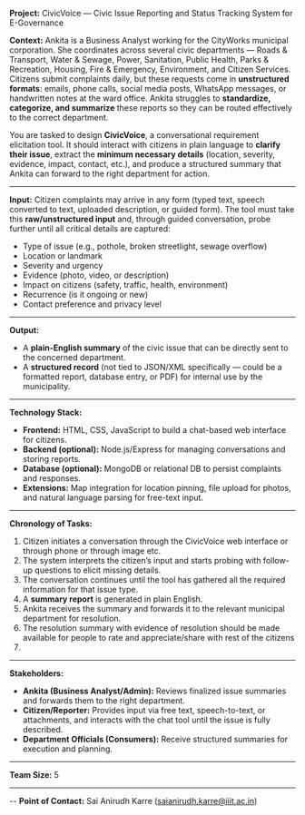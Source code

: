 **Project:** CivicVoice — Civic Issue Reporting and Status Tracking System for E-Governance

**Context:**
Ankita is a Business Analyst working for the CityWorks municipal corporation. She coordinates across several civic departments — Roads & Transport, Water & Sewage, Power, Sanitation, Public Health, Parks & Recreation, Housing, Fire & Emergency, Environment, and Citizen Services. Citizens submit complaints daily, but these requests come in **unstructured formats**: emails, phone calls, social media posts, WhatsApp messages, or handwritten notes at the ward office. Ankita struggles to **standardize, categorize, and summarize** these reports so they can be routed effectively to the correct department.

You are tasked to design **CivicVoice**, a conversational requirement elicitation tool. It should interact with citizens in plain language to **clarify their issue**, extract the **minimum necessary details** (location, severity, evidence, impact, contact, etc.), and produce a structured summary that Ankita can forward to the right department for action.

---

**Input:**
Citizen complaints may arrive in any form (typed text, speech converted to text, uploaded description, or guided form). The tool must take this **raw/unstructured input** and, through guided conversation, probe further until all critical details are captured:

* Type of issue (e.g., pothole, broken streetlight, sewage overflow)
* Location or landmark
* Severity and urgency
* Evidence (photo, video, or description)
* Impact on citizens (safety, traffic, health, environment)
* Recurrence (is it ongoing or new)
* Contact preference and privacy level

---

**Output:**

* A **plain-English summary** of the civic issue that can be directly sent to the concerned department.
* A **structured record** (not tied to JSON/XML specifically — could be a formatted report, database entry, or PDF) for internal use by the municipality.

---

**Technology Stack:**

* **Frontend:** HTML, CSS, JavaScript to build a chat-based web interface for citizens.
* **Backend (optional):** Node.js/Express for managing conversations and storing reports.
* **Database (optional):** MongoDB or relational DB to persist complaints and responses.
* **Extensions:** Map integration for location pinning, file upload for photos, and natural language parsing for free-text input.

---

**Chronology of Tasks:**

1. Citizen initiates a conversation through the CivicVoice web interface or through phone or through image etc.
2. The system interprets the citizen’s input and starts probing with follow-up questions to elicit missing details.
3. The conversation continues until the tool has gathered all the required information for that issue type.
4. A **summary report** is generated in plain English.
5. Ankita receives the summary and forwards it to the relevant municipal department for resolution.
6. The resolution summary with evidence of resolution should be made available for people to rate and appreciate/share with rest of the citizens
7. 
---

**Stakeholders:**

* **Ankita (Business Analyst/Admin):** Reviews finalized issue summaries and forwards them to the right department.
* **Citizen/Reporter:** Provides input via free text, speech-to-text, or attachments, and interacts with the chat tool until the issue is fully described.
* **Department Officials (Consumers):** Receive structured summaries for execution and planning.

---

**Team Size:** 5

---
--
**Point of Contact:** Sai Anirudh Karre (saianirudh.karre@iiit.ac.in)

